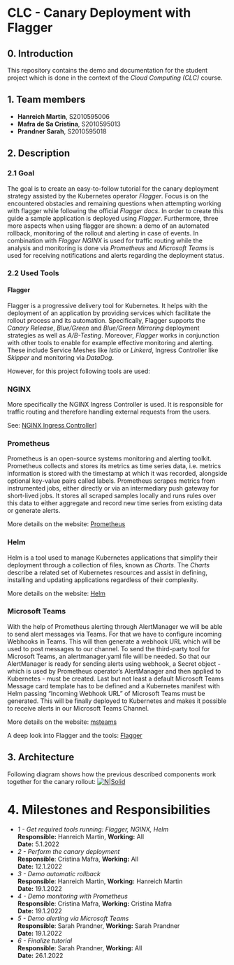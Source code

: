 # CLC - Canary Deployment with Flagger

## 0. Introduction
This repository contains the demo and documentation for the student project which is done in the context of the *Cloud Computing (CLC)* course. 

## 1. Team members
- **Hanreich Martin**, S2010595006
- **Mafra de Sa Cristina**, S2010595013
- **Prandner Sarah**, S2010595018

## 2. Description
### 2.1 Goal
The goal is to create an easy-to-follow tutorial for the canary deployment strategy assisted by the Kubernetes operator *Flagger*. 
Focus is on the encountered obstacles and remaining questions when attempting working with flagger while following the official *Flagger docs*. 
In order to create this guide a sample application is deployed using *Flagger*. Furthermore, three more aspects when using flagger are shown: a demo of an automated rollback, monitoring of the rollout and alerting in case of events. 
In combination with *Flagger* *NGINX* is used for traffic routing while the analysis and monitoring is done via *Prometheus* and *Microsoft Teams* is used for receiving notifications and alerts regarding the deployment status.

### 2.2 Used Tools
#### Flagger
Flagger is a progressive delivery tool for Kubernetes. It helps with the deployment of an application by providing services which facilitate the rollout process and its automation. Specifically, Flagger supports the *Canary Release*, *Blue/Green* and *Blue/Green Mirroring* deployment strategies as well as *A/B-Testing*. Moreover, *Flagger* works in conjunction with other tools to enable for example effective monitoring and alerting. 
These include Service Meshes like *Istio* or *Linkerd*, Ingress Controller like *Skipper* and monitoring via *DataDog*.

However, for this project following tools are used:
### NGINX
More specifically the NGINX Ingress Controller is used. It is responsible for traffic routing and therefore handling external requests from the users.

See: [NGINX Ingress Controller](https://docs.nginx.com/nginx-ingress-controller/)]

### Prometheus
Prometheus is an open-source systems monitoring and alerting toolkit. Prometheus collects and stores its metrics as time series data, i.e. metrics information is stored with the timestamp at which it was recorded, alongside optional key-value pairs called labels. Prometheus scrapes metrics from instrumented jobs, either directly or via an intermediary push gateway for short-lived jobs. It stores all scraped samples locally and runs rules over this data to either aggregate and record new time series from existing data or generate alerts.

More details on the website: [Prometheus](https://prometheus.io/docs/introduction/overview/)

### Helm
Helm is a tool used to manage Kubernetes applications that simplify their deployment through a collection of files, known as *Charts*. The *Charts* describe a related set of Kubernetes resources and assist in defining, installing and updating applications regardless of their complexity.

More details on the website: [Helm](https://helm.sh/)

### Microsoft Teams
With the help of Prometheus alerting through AlertManager we will be able to send alert messages via Teams. For that we have to configure incoming Webhooks in Teams. This will then generate a webhook URL which will be used to post messages to our channel. To send the third-party tool for Microsoft Teams, an alertmanager.yaml file will be needed. So that our AlertManager is ready for sending alerts using webhook, a Secret object - which is used by Prometheus operator’s AlertManager and then applied to Kubernetes - must be created. Last but not least a default Microsoft Teams Message card template has to be defined and a Kubernetes manifest with Helm passing “Incoming Webhook URL” of Microsoft Teams must be generated. This will be finally deployed to Kubernetes and makes it possible to receive alerts in our Microsoft Teams Channel. 

More details on the website: [msteams](https://github.com/prometheus-msteams/prometheus-msteams)

A deep look into Flagger and the tools: [Flagger](https://flagger.app/)

## 3. Architecture
Following diagram shows how the previous described components work together for the canary rollout:
[![N|Solid](https://raw.githubusercontent.com/fluxcd/flagger/main/docs/diagrams/flagger-nginx-overview.png)](https://raw.githubusercontent.com/fluxcd/flagger/main/docs/diagrams/flagger-nginx-overview.png)

# 4. Milestones and Responsibilities
- *1 - Get required tools running: Flagger, NGINX, Helm*  
    **Responsible:** Hanreich Martin, **Working:** All  
    **Date:** 5.1.2022  
- *2 - Perform the canary deployment*  
    **Responsible**: Cristina Mafra, **Working:** All  
    **Date:** 12.1.2022  
- *3 - Demo automatic rollback*  
    **Responsible**: Hanreich Martin, **Working:** Hanreich Martin  
    **Date:** 19.1.2022  
- *4 - Demo monitoring with Prometheus*  
    **Responsible**: Cristina Mafra, **Working:** Cristina Mafra  
    **Date:** 19.1.2022  
- *5 - Demo alerting via Microsoft Teams*  
    **Responsible**: Sarah Prandner, **Working:** Sarah Prandner  
    **Date:** 19.1.2022  
- *6 - Finalize tutorial*  
    **Responsible**: Sarah Prandner, **Working:** All  
    **Date:** 26.1.2022  
